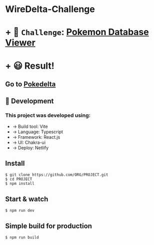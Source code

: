 # WireDelta-Challenge

# + :rocket: `Challenge`: [Pokemon Database Viewer](https://github.com/Wiredelta/frontend-sample/blob/main/README.md)

# + :smiley: Result!

## Go to [Pokedelta](https://pokedelta.netlify.app/)

## :muscle: Development

### This project was developed using:

 + -> Build tool: Vite
 + -> Language: Typescript
 + -> Framework: React.js
 + -> UI: Chakra-ui
 + -> Deploy: Netlify

## Install

    $ git clone https://github.com/ORG/PROJECT.git
    $ cd PROJECT
    $ npm install

## Start & watch

    $ npm run dev

## Simple build for production

    $ npm run build
